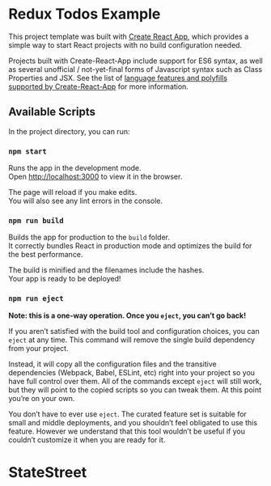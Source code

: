 # Redux Todos Example

This project template was built with [Create React App](https://github.com/facebookincubator/create-react-app), which provides a simple way to start React projects with no build configuration needed.

Projects built with Create-React-App include support for ES6 syntax, as well as several unofficial / not-yet-final forms of Javascript syntax such as Class Properties and JSX.  See the list of [language features and polyfills supported by Create-React-App](https://github.com/facebookincubator/create-react-app/blob/master/packages/react-scripts/template/README.md#supported-language-features-and-polyfills) for more information.

## Available Scripts

In the project directory, you can run:

### `npm start`

Runs the app in the development mode.<br>
Open [http://localhost:3000](http://localhost:3000) to view it in the browser.

The page will reload if you make edits.<br>
You will also see any lint errors in the console.

### `npm run build`

Builds the app for production to the `build` folder.<br>
It correctly bundles React in production mode and optimizes the build for the best performance.

The build is minified and the filenames include the hashes.<br>
Your app is ready to be deployed!

### `npm run eject`

**Note: this is a one-way operation. Once you `eject`, you can’t go back!**

If you aren’t satisfied with the build tool and configuration choices, you can `eject` at any time. This command will remove the single build dependency from your project.

Instead, it will copy all the configuration files and the transitive dependencies (Webpack, Babel, ESLint, etc) right into your project so you have full control over them. All of the commands except `eject` will still work, but they will point to the copied scripts so you can tweak them. At this point you’re on your own.

You don’t have to ever use `eject`. The curated feature set is suitable for small and middle deployments, and you shouldn’t feel obligated to use this feature. However we understand that this tool wouldn’t be useful if you couldn’t customize it when you are ready for it.

# StateStreet
